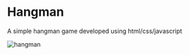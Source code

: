 # Hangman

A simple hangman game developed using html/css/javascript

![hangman](https://user-images.githubusercontent.com/112262472/190871905-9258bb97-6a11-4aec-9c49-57ca889a5ddb.PNG)
